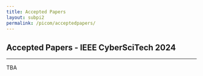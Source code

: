 ```yaml
---
title: Accepted Papers
layout: subpi2
permalink: /picom/acceptedpapers/
---
```


<h2>Accepted Papers - IEEE CyberSciTech 2024</h2>
<hr/>
TBA